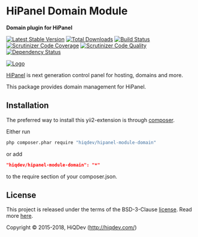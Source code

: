 # HiPanel Domain Module

**Domain plugin for HiPanel**

[![Latest Stable Version](https://poser.pugx.org/hiqdev/hipanel-module-domain/v/stable)](https://packagist.org/packages/hiqdev/hipanel-module-domain)
[![Total Downloads](https://poser.pugx.org/hiqdev/hipanel-module-domain/downloads)](https://packagist.org/packages/hiqdev/hipanel-module-domain)
[![Build Status](https://img.shields.io/travis/hiqdev/hipanel-module-domain.svg)](https://travis-ci.org/hiqdev/hipanel-module-domain)
[![Scrutinizer Code Coverage](https://img.shields.io/scrutinizer/coverage/g/hiqdev/hipanel-module-domain.svg)](https://scrutinizer-ci.com/g/hiqdev/hipanel-module-domain/)
[![Scrutinizer Code Quality](https://img.shields.io/scrutinizer/g/hiqdev/hipanel-module-domain.svg)](https://scrutinizer-ci.com/g/hiqdev/hipanel-module-domain/)
[![Dependency Status](https://www.versioneye.com/php/hiqdev:hipanel-module-domain/dev-master/badge.svg)](https://www.versioneye.com/php/hiqdev:hipanel-module-domain/dev-master)

[![Logo](https://raw.githubusercontent.com/hiqdev/hipanel-core/master/docs/logo.png)](https://hipanel.com/)

[HiPanel](http://hipanel.com) is next generation control panel for hosting, domains and more.

This package provides domain management for HiPanel.

## Installation

The preferred way to install this yii2-extension is through [composer](http://getcomposer.org/download/).

Either run

```sh
php composer.phar require "hiqdev/hipanel-module-domain"
```

or add

```json
"hiqdev/hipanel-module-domain": "*"
```

to the require section of your composer.json.

## License

This project is released under the terms of the BSD-3-Clause [license](LICENSE).
Read more [here](http://choosealicense.com/licenses/bsd-3-clause).

Copyright © 2015-2018, HiQDev (http://hiqdev.com/)
